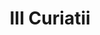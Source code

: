 ---
title: III Curiatii

mediaPath: /videos/C_11_1905d-1080p.mp4
mediaPosition:  [296067.9450247373,4633950.447018224,128.2258335169477]
mediaRotation:  [-0.23555199323674567,0.6775802680368137,0.6580758494300156,-0.22877153504384926]
mediaScale: 1
cameraFOV: 37.79

# Pair of camera points and targets: [final point], ... , [entrance point]
cameraPath: [
    [[296065.7128652136,4633953.269501884,128.12071523666305],[296071.1498952068,4633946.394577332,128.3767593216298]]
]


animationEntry: 2000
---